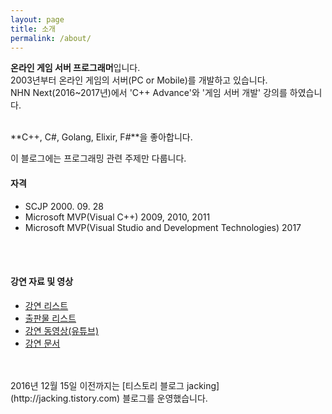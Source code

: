 ```yaml
---
layout: page
title: 소개
permalink: /about/
---
```


**온라인 게임 서버 프로그래머**입니다. <br>
2003년부터 온라인 게임의 서버(PC or Mobile)를 개발하고 있습니다. <br>
NHN Next(2016~2017년)에서 'C++ Advance'와 '게임 서버 개발' 강의를 하였습니다. <br>

<br>
**C++, C#, Golang,  Elixir, F#**을 좋아합니다.
<br>

이 블로그에는 프로그래밍 관련 주제만 다룹니다.



#### 자격

- SCJP   2000. 09. 28
- Microsoft MVP(Visual C++) 2009, 2010, 2011  
- Microsoft MVP(Visual Studio and Development Technologies) 2017  

<br>
<br>


#### 강연 자료 및 영상

- [강연 리스트](/choiheungbae/강연.md)
- [출판물 리스트](/choiheungbae/출판물.md)
- [강연 동영상(유튜브)](http://www.youtube.com/user/jacking75?feature=mhee)
- [강연 문서](http://www.slideshare.net/jacking)


<br>
<br>
2016년 12월 15일 이전까지는 [티스토리 블로그 jacking](http://jacking.tistory.com) 블로그를 운영했습니다.
